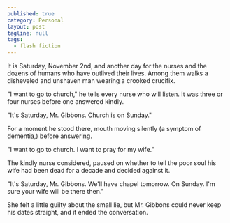 ```yaml
---
published: true
category: Personal
layout: post
tagline: null
tags:
  - flash fiction
---
```

It is Saturday, November 2nd, and another day for the nurses and the dozens of humans who have outlived their lives. Among them walks a disheveled and unshaven man wearing a crooked crucifix. 

"I want to go to church," he tells every nurse who will listen. It was three or four nurses before one answered kindly. 

"It's Saturday, Mr. Gibbons. Church is on Sunday." 

For a moment he stood there, mouth moving silently (a symptom of dementia,) before answering. 

"I want to go to church. I want to pray for my wife." 

The kindly nurse considered, paused on whether to tell the poor soul his wife had been dead for a decade and decided against it. 

"It's Saturday, Mr. Gibbons. We'll have chapel tomorrow. On Sunday. I'm sure your wife will be there then."

She felt a little guilty about the small lie, but Mr. Gibbons could never keep his dates straight, and it ended the conversation. 